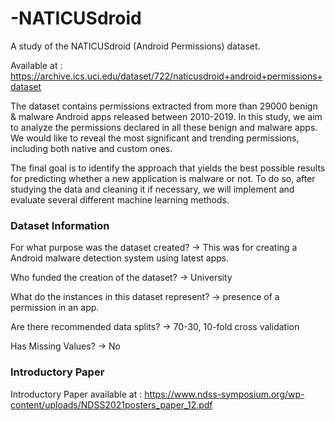 # -NATICUSdroid
A study of the NATICUSdroid (Android Permissions) dataset.

Available at : https://archive.ics.uci.edu/dataset/722/naticusdroid+android+permissions+dataset

The dataset contains permissions extracted from more than 29000 benign & malware Android apps released between 2010-2019.
In this study, we aim to analyze the permissions declared in all these benign and malware apps. We would like to reveal the most significant and trending permissions, including both native and custom ones.

The final goal is to identify the approach that yields the best possible results for predicting whether a new application is malware or not. To do so, after studying the data and cleaning it if necessary, we will implement and evaluate several different machine learning methods. 

### Dataset Information
For what purpose was the dataset created?
-> This was for creating a Android malware detection system using latest apps. 

Who funded the creation of the dataset?
-> University

What do the instances in this dataset represent?
-> presence of a permission in an app.

Are there recommended data splits?
-> 70-30, 10-fold cross validation

Has Missing Values?
-> No


### Introductory Paper
Introductory Paper available at : https://www.ndss-symposium.org/wp-content/uploads/NDSS2021posters_paper_12.pdf
